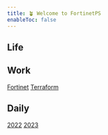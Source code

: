 ```yaml
---
title: 🪴 Welcome to FortinetPS
enableToc: false
---
```


## Life

## Work
[Fortinet](work/fortinet/_index)
[Terraform](work/terraform/_index)

## Daily
[2022](daily/2022/_index)
[2023](daily/2023/_index)

